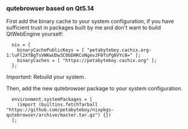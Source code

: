 ### qutebrowser based on Qt5.14

First add the binary cache to your system configuration, if you have sufficient trust in packages built by me and don't want to build QtWebEngine yourself:

```
  nix = {
    binaryCachePublicKeys = [ "petabyteboy.cachix.org-1:luFl2XfBgTsVWKwUDw3C0bDHKCoNgevJF0fsPg8VYc8=" ];
    binaryCaches = [ "https://petabyteboy.cachix.org" ];
  };
```

*Important*: Rebuild your system.

Then, add the new qutebrowser package to your system configuration.

```
  environment.systemPackages = [
    (import (builtins.fetchTarball "https://github.com/petabyteboy/nixpkgs-qutebrowser/archive/master.tar.gz") {})
  ];
```
